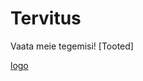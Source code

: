 # Tervitus

Vaata meie tegemisi!
[Tooted]




[logo](https://user-images.githubusercontent.com/81916500/114322021-b274e580-9b26-11eb-81d3-9a2424d91a0d.jpg)

